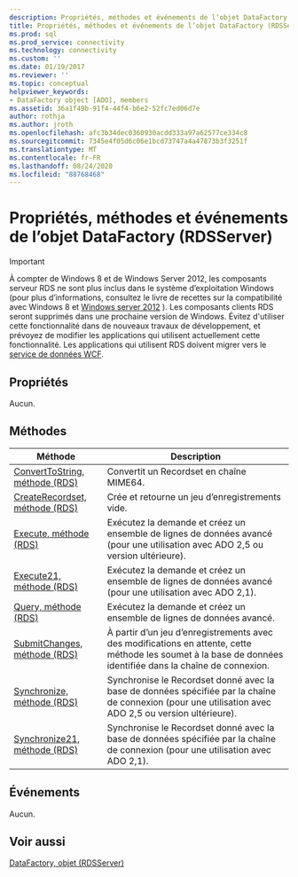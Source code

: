```yaml
---
description: Propriétés, méthodes et événements de l’objet DataFactory (RDSServer)
title: Propriétés, méthodes et événements de l’objet DataFactory (RDSServer) | Microsoft Docs
ms.prod: sql
ms.prod_service: connectivity
ms.technology: connectivity
ms.custom: ''
ms.date: 01/19/2017
ms.reviewer: ''
ms.topic: conceptual
helpviewer_keywords:
- DataFactory object [ADO], members
ms.assetid: 36a1f49b-91f4-44f4-b6e2-52fc7ed06d7e
author: rothja
ms.author: jroth
ms.openlocfilehash: afc3b34dec0360930acdd333a97a62577ce334c8
ms.sourcegitcommit: 7345e4f05d6c06e1bcd73747a4a47873b3f3251f
ms.translationtype: MT
ms.contentlocale: fr-FR
ms.lasthandoff: 08/24/2020
ms.locfileid: "88768468"
---
```

# <a name="datafactory-object-rdsserver-properties-methods-and-events"></a>Propriétés, méthodes et événements de l’objet DataFactory (RDSServer)
> [!IMPORTANT]
>  À compter de Windows 8 et de Windows Server 2012, les composants serveur RDS ne sont plus inclus dans le système d’exploitation Windows (pour plus d’informations, consultez le livre de recettes sur la compatibilité avec Windows 8 et [Windows server 2012](https://www.microsoft.com/download/details.aspx?id=27416) ). Les composants clients RDS seront supprimés dans une prochaine version de Windows. Évitez d'utiliser cette fonctionnalité dans de nouveaux travaux de développement, et prévoyez de modifier les applications qui utilisent actuellement cette fonctionnalité. Les applications qui utilisent RDS doivent migrer vers le [service de données WCF](https://go.microsoft.com/fwlink/?LinkId=199565).  
  
## <a name="properties"></a>Propriétés  
 Aucun.  
  
## <a name="methods"></a>Méthodes  
  
|Méthode|Description|  
|-|-|  
|[ConvertToString, méthode (RDS)](./converttostring-method-rds.md)|Convertit un Recordset en chaîne MIME64.|  
|[CreateRecordset, méthode (RDS)](./createrecordset-method-rds.md)|Crée et retourne un jeu d’enregistrements vide.|  
|[Execute, méthode (RDS)](./execute-method-rds.md)|Exécutez la demande et créez un ensemble de lignes de données avancé (pour une utilisation avec ADO 2,5 ou version ultérieure).|  
|[Execute21, méthode (RDS)](./execute21-method-rds.md)|Exécutez la demande et créez un ensemble de lignes de données avancé (pour une utilisation avec ADO 2,1).|  
|[Query, méthode (RDS)](./query-method-rds.md)|Exécutez la demande et créez un ensemble de lignes de données avancé.|  
|[SubmitChanges, méthode (RDS)](./submitchanges-method-rds.md)|À partir d’un jeu d’enregistrements avec des modifications en attente, cette méthode les soumet à la base de données identifiée dans la chaîne de connexion.|  
|[Synchronize, méthode (RDS)](./synchronize-method-rds.md)|Synchronise le Recordset donné avec la base de données spécifiée par la chaîne de connexion (pour une utilisation avec ADO 2,5 ou version ultérieure).|  
|[Synchronize21, méthode (RDS)](./synchronize21-method-rds.md)|Synchronise le Recordset donné avec la base de données spécifiée par la chaîne de connexion (pour une utilisation avec ADO 2,1).|  
  
## <a name="events"></a>Événements  
 Aucun.  
  
## <a name="see-also"></a>Voir aussi  
 [DataFactory, objet (RDSServer)](./datafactory-object-rdsserver.md)